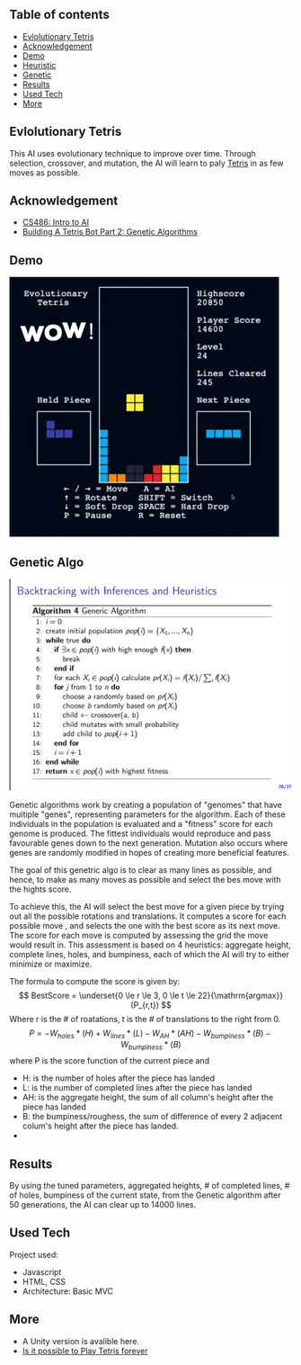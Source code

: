 ## Table of contents

- [Evlolutionary Tetris](#evolutionary-tetris)
- [Acknowledgement](#acknowledgement)
- [Demo](#demo)
- [Heuristic](#heuristic)
- [Genetic](#genetic-algo)
- [Results](#results)
- [Used Tech](#used-tech)
- [More](#more)

## Evlolutionary Tetris
This AI uses evolutionary technique to improve over time. Through selection, crossover, and mutation, the AI will learn to paly [Tetris](https://en.wikipedia.org/wiki/Tetris) in as few moves as possible.

## Acknowledgement

- [CS486: Intro to AI](https://cs.uwaterloo.ca/~a23gao/cs486_f18/slides/lec08_csp_local_search_nosol.pdf)
- [Building A Tetris Bot Part 2: Genetic Algorithms](https://medium.com/@omgimanerd/building-a-tetris-bot-part-2-genetic-algorithms-889fc66006b1)

## Demo

![Part 1](demo/demo.gif)

## Genetic Algo
![Genetic](geneticAlgo.png)

Genetic algorithms work by creating a population of "genomes" that have multiple "genes", representing parameters for the algorithm. Each of these individuals in the population is evaluated and a "fitness" score for each genome is produced. The fittest individuals would reproduce and pass favourable genes down to the next generation. Mutation also occurs where genes are randomly modified in hopes of creating more beneficial features.

The goal of this genetric algo is to clear as many lines as possible, and hence, to make as many moves as possible and select the bes move with the hights score.

To achieve this, the AI will select the best move for a given piece by trying out all the possible rotations and translations. It computes a score for each possible move , and selects the one with the best score as its next move. The score for each move is computed by assessing the grid the move would result in. This assessment is based on 4 heuristics: aggregate height, complete lines, holes, and bumpiness, each of which the AI will try to either minimize or maximize.

The formula to compute the score is given by:
$$
BestScore = \underset{0 \le r \le 3, 0 \le t \le 22}{\mathrm{argmax}}(P_{r,t})
$$
Where r is the # of roatations, t is the # of translations to the right from 0.
$$
P =  - W_{holes} * (H) + W_{lines} * (L) - W_{AH} * (AH) - W_{bumpiness} * (B) - W_{bumpiness} * (B)
$$
where P is the score function of the current piece and 

- H: is the number of holes after the piece has landed
- L: is the number of completed lines after the piece has landed
- AH: is the aggregate height, the sum of all column's height after the piece has landed
- B: the bumpiness/roughess, the sum of difference of every 2 adjacent colum's height after the piece has landed.
- 


## Results
By using the tuned parameters, aggregated heights, # of completed lines, # of holes, bumpiness of the current state, from the Genetic algorithm after 50 generations, the AI can clear up to 14000 lines. 

## Used Tech

Project used:
- Javascript
- HTML, CSS
- Architecture: Basic MVC


## More
- A Unity version is avalible here.
- [Is it possible to Play Tetris forever](https://tetris.fandom.com/wiki/Playing_forever)

